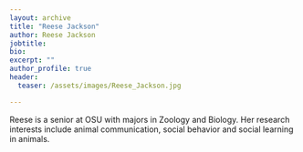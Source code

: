 ```yaml
---
layout: archive
title: "Reese Jackson"
author: Reese Jackson
jobtitle:
bio:
excerpt: ""
author_profile: true
header:
  teaser: /assets/images/Reese_Jackson.jpg

---
```

Reese is a senior at OSU with majors in Zoology and Biology. Her research interests include animal communication, social behavior and social learning in animals.
